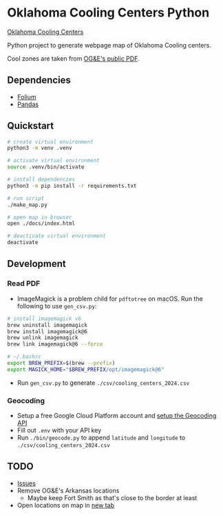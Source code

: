 # Oklahoma Cooling Centers Python

[Oklahoma Cooling Centers](https://alex-code4okc.github.io/oklahoma_cooling_centers_python/)

Python project to generate webpage map of Oklahoma Cooling centers. 

Cool zones are taken from [OG&E's public PDF](https://www.oge.com/wps/wcm/connect/5fff4221-6696-4166-9129-f431fc5a424f/OGE-Website+updates+2024-Cool+Zones-v2.pdf?MOD=AJPERES&CVID=p0Yt3kc).

## Dependencies
* [Folium](https://github.com/python-visualization/folium)
* [Pandas](https://github.com/pandas-dev/pandas)

## Quickstart
```bash
# create virtual environment
python3 -m venv .venv

# activate virtual environment
source .venv/bin/activate

# install dependencies
python3 -m pip install -r requirements.txt

# run script
./make_map.py

# open map in browser
open ./docs/index.html

# deactivate virtual environment
deactivate
```

## Development
### Read PDF
* ImageMagick is a problem child for `pdftotree` on macOS. Run the following to use `gen_csv.py`:
```bash
# install imagemagick v6
brew uninstall imagemagick
brew install imagemagick@6
brew unlink imagemagick
brew link imagemagick@6 --force

# ~/.bashrc
export BREW_PREFIX=$(brew --prefix)
export MAGICK_HOME="$BREW_PREFIX/opt/imagemagick@6"
```
* Run `gen_csv.py` to generate `./csv/cooling_centers_2024.csv`

### Geocoding
* Setup a free Google Cloud Platform account and [setup the Geocoding API](https://developers.google.com/maps/documentation/geocoding/overview)
* Fill out `.env` with your API key
* Run `./bin/geocode.py` to append `latitude` and `longitude` to `./csv/cooling_centers_2024.csv`

## TODO
* [Issues](https://github.com/alex-code4okc/oklahoma_cooling_centers_python/issues)
* Remove OG&E's Arkansas locations
  * Maybe keep Fort Smith as that's close to the border at least
* Open locations on map in [new tab](https://www.freecodecamp.org/news/how-to-open-a-link-in-a-new-tab/)
